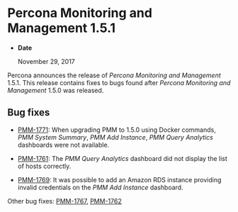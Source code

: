 # Percona Monitoring and Management 1.5.1


* **Date**

    November 29, 2017


Percona announces the release of *Percona Monitoring and Management*
1.5.1. This release contains fixes to bugs found after *Percona Monitoring and Management*
1.5.0 was released.

## Bug fixes


* [PMM-1771](https://jira.percona.com/browse/PMM-1771): When upgrading PMM to 1.5.0 using
Docker commands, *PMM System Summary*, *PMM Add Instance*,
*PMM Query Analytics* dashboards were not available.


* [PMM-1761](https://jira.percona.com/browse/PMM-1761): The *PMM Query Analytics* dashboard did not display the list of hosts correctly.


* [PMM-1769](https://jira.percona.com/browse/PMM-1769): It was possible to add an Amazon RDS instance
providing invalid credentials on the *PMM Add Instance* dashboard.

Other bug fixes: [PMM-1767](https://jira.percona.com/browse/PMM-1767), [PMM-1762](https://jira.percona.com/browse/PMM-1762)

<!-- -*- mode: rst -*- -->
<!-- Tips (tip) -->
<!-- Abbreviations (abbr) -->
<!-- Docker commands (docker) -->
<!-- Graphical interface elements (gui) -->
<!-- Options and parameters (opt) -->
<!-- pmm-admin commands (pmm-admin) -->
<!-- SQL commands (sql) -->
<!-- PMM Dashboards (dbd) -->
<!-- * Text labels -->
<!-- Special headings (h) -->
<!-- Status labels (status) -->
